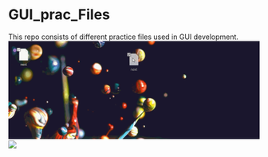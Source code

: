 # GUI_prac_Files
This repo consists of different practice files used in GUI development.
![](test3.gif)
![](test_giff/test3.gif)


